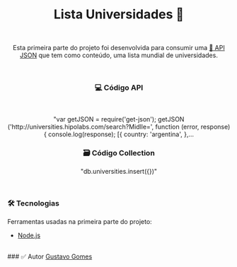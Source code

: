 <h1 align="center"> Lista Universidades 🚀</h1>
<br>
<p align="center">Esta primeira parte do projeto foi desenvolvida para consumir uma <a href="http://universities.hipolabs.com/search?Middle">🔗 API JSON</a> que tem como conteúdo, uma lista mundial de universidades.</p>
<br>
<h3 align="center">💻 Código API</h3>
<br>
<p align="center">
  "var getJSON = require('get-json');
  getJSON ('http://universities.hipolabs.com/search?Midlle=', function (error, response){
  console.log(response);
  [{
    country: 'argentina',
   },...
<br>
<h3 align="center">🗃 Código Collection</h3>
<p align="center"> "db.universities.insert({})" </p>
<br>
<h3>🛠 Tecnologias</h3>

Ferramentas usadas na primeira parte do projeto:

- [Node.js](https://nodejs.org/en/)
<br>
### ✅ Autor
<a href="https://www.linkedin.com/in/gustavo-gomes-5541021b3">Gustavo Gomes</a>
